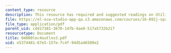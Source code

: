 ```yaml
---
content_type: resource
description: This resource has required and suggested readings on Utility Theory.
file: https://ol-ocw-studio-app-qa.s3.amazonaws.com/courses/16-892j-space-system-architecture-and-design-fall-2004/e537448167e5157e7c4f94d5a46509e2_04000lec4outlnv3.pdf
file_type: application/pdf
parent_uid: cdd17381-3670-14fb-4ae8-517a5732b217
resourcetype: Document
title: 04000lec4outlnv3.pdf
uid: e5374481-67e5-157e-7c4f-94d5a46509e2
---
```

